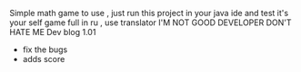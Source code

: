 Simple math game to use , just run this project in your java ide and test it's your self 
game full in ru , use translator 
I'M NOT GOOD DEVELOPER DON'T HATE ME 
Dev blog 1.01
- fix the bugs
- adds score
